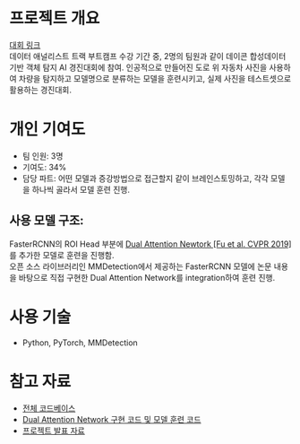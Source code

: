 
# 프로젝트 개요
[대회 링크](https://dacon.io/competitions/official/236107/overview/description)<br>
데이터 애널리스트 트랙 부트캠프 수강 기간 중, 2명의 팀원과 같이 데이콘 합성데이터 기반 객체 탐지 AI 경진대회에 참여. 인공적으로 만들어진 도로 위 자동차 사진을 사용하여 차량을 탐지하고 모델명으로 분류하는 모델을 훈련시키고, 실제 사진을 테스트셋으로 활용하는 경진대회.

# 개인 기여도
- 팀 인원: 3명
- 기여도: 34%
- 담당 파트: 어떤 모델과 증강방법으로 접근할지 같이 브레인스토밍하고, 각각 모델을 하나씩 골라서 모델 훈련 진행.<br>

## 사용 모델 구조:
FasterRCNN의 ROI Head 부분에 [Dual Attention Newtork [Fu et al. CVPR 2019]](https://openaccess.thecvf.com/content_CVPR_2019/papers/Fu_Dual_Attention_Network_for_Scene_Segmentation_CVPR_2019_paper.pdf)를 추가한 모델로 훈련을 진행함.<br>
오픈 소스 라이브러리인 MMDetection에서 제공하는 FasterRCNN 모델에 논문 내용을 바탕으로 직접 구현한 Dual Attention Network를 integration하여 훈련 진행.

# 사용 기술
- Python, PyTorch, MMDetection

# 참고 자료
- [전체 코드베이스](https://github.com/jsh318900/mini_project_4_team_1)
- [Dual Attention Network 구현 코드 및 모델 훈련 코드](https://nbviewer.org/gist/jsh318900/3b4f6bcb62c46ba1351a6f8aa32d9a4f)
- [프로젝트 발표 자료](https://github.com/jsh318900/mini_project_4_team_1/blob/main/%EB%AF%B8%EB%8B%88%ED%94%84%EB%A1%9C%EC%A0%9D%ED%8A%B8%204%20%ED%8C%80%201%20%EB%B0%9C%ED%91%9C%EC%9E%90%EB%A3%8C%20.pdf)
